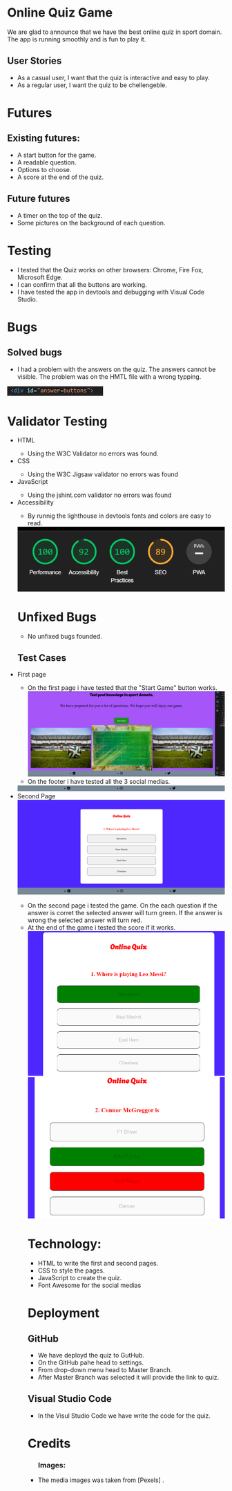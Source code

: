 # Online Quiz Game

We are glad to announce that we have the best online quiz in sport domain. The app is running smoothly and is fun to play it.

## User Stories


- As a casual user, I want that the quiz is interactive and easy to play.
- As a regular user, I want the quiz to be chellengeble.

# Futures

## Existing futures:


- A start button for the game.
- A readable question.
- Options to choose.
- A score at the end of the quiz.

## Future futures

- A timer on the top of the quiz.
- Some pictures on the background of each question. 

# Testing

<ul>
<li>I tested that the Quiz works on other browsers: Chrome, Fire Fox, Microsoft Edge.</li>
<li>I can confirm that all the buttons are working.</li>
<li>I have tested the app in devtools and debugging with Visual Code Studio.</li>
</ul>

# Bugs

## Solved bugs

 - I had a problem with the answers on the quiz. The answers cannot be visible. The problem was on the HMTL file with a wrong typping.

 <img src="readmedocs/bugs.png">


 # Validator Testing

 <ul>
 <li>HTML </li>
   <ul><li>Using the W3C Validator no errors was found.</li></ul>
 <li>CSS</li>
    <ul><li>Using the W3C Jigsaw validator no errors was found</li></ul>
 <li>JavaScript</li>
    <ul><li>Using the jshint.com validator no errors was found </li></ul>
 <li>Accessibility</li>
    <ul><li>By runnig the lighthouse in devtools fonts and colors are easy to read.     
 </ul>
 <img src="readmedocs/Lighthouse.png">

 # Unfixed Bugs
  - No unfixed bugs founded.

  ## Test Cases

  <li>First page</li>
   <ul><li>On the first page i have tested that the "Start Game" button works.</li>
   <img src="readmedocs/first.png">
       <li>On the footer i have tested all the 3 social medias.</li></ul>
       <img src="readmedocs/socialmedias.png">
   <li>Second Page</li>
   <img src="readmedocs/second.png">
      <ul>  <li> On the second page i tested the game.
      On the each question if the answer is corret the selected answer will turn green.
      If the answer is wrong the selected answer will turn red.</li>
      <li>At the end of the game i tested the score if it works.</li>
      <img src="readmedocs/correct.png">
      <img src="readmedocs/incorrect.png">
            



  # Technology:
   - HTML to write the first and second pages.
   - CSS to style the pages.
   - JavaScript to create the quiz.
   - Font Awesome for the social medias

   # Deployment

   ## GitHub
   
   <ul><li>We have deployd the quiz to GutHub.</li>
      <li>On the GitHub pahe head to settings.</li>
      <li>From drop-down menu head to Master Branch.</li>
      <li>After Master Branch was selected it will provide the link to quiz.</ul>



   ## Visual Studio Code


   <ul><li>In the Visul Studio Code we have write the code for the quiz.</li></ul>

  
   # Credits 

<ul>


### Images:
<li>The media images was taken from [Pexels] <https://www.pexels.com/>.</ul>
 

